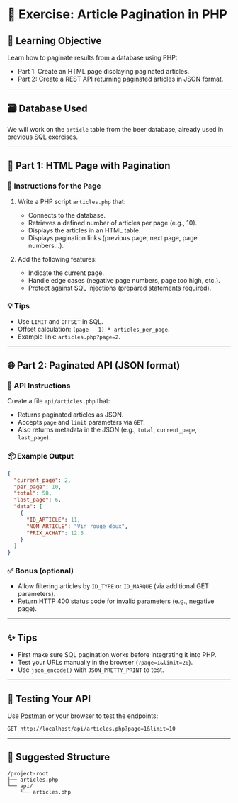 # 🧠 Exercise: Article Pagination in PHP

## 🎯 Learning Objective

Learn how to paginate results from a database using PHP:

- Part 1: Create an HTML page displaying paginated articles.
- Part 2: Create a REST API returning paginated articles in JSON format.

---

## 🗃 Database Used

We will work on the `article` table from the beer database, already used in previous SQL exercises.

---

## 🧩 Part 1: HTML Page with Pagination

### 🔧 Instructions for the Page

1. Write a PHP script `articles.php` that:
   - Connects to the database.
   - Retrieves a defined number of articles per page (e.g., 10).
   - Displays the articles in an HTML table.
   - Displays pagination links (previous page, next page, page numbers…).

2. Add the following features:
   - Indicate the current page.
   - Handle edge cases (negative page numbers, page too high, etc.).
   - Protect against SQL injections (prepared statements required).

### 💡 Tips

- Use `LIMIT` and `OFFSET` in SQL.
- Offset calculation: `(page - 1) * articles_per_page`.
- Example link: `articles.php?page=2`.

---

## 🌐 Part 2: Paginated API (JSON format)

### 🔧 API Instructions

Create a file `api/articles.php` that:

- Returns paginated articles as JSON.
- Accepts `page` and `limit` parameters via `GET`.
- Also returns metadata in the JSON (e.g., `total`, `current_page`, `last_page`).

### 📦 Example Output

```json
{
  "current_page": 2,
  "per_page": 10,
  "total": 58,
  "last_page": 6,
  "data": [
    {
      "ID_ARTICLE": 11,
      "NOM_ARTICLE": "Vin rouge doux",
      "PRIX_ACHAT": 12.5
    }
  ]
}
```

### ✅ Bonus (optional)

- Allow filtering articles by `ID_TYPE` or `ID_MARQUE` (via additional GET parameters).
- Return HTTP 400 status code for invalid parameters (e.g., negative page).

---

## ✨ Tips

- First make sure SQL pagination works before integrating it into PHP.
- Test your URLs manually in the browser (`?page=1&limit=20`).
- Use `json_encode()` with `JSON_PRETTY_PRINT` to test.

---

## 🧪 Testing Your API

Use [Postman](https://www.postman.com/) or your browser to test the endpoints:

```text
GET http://localhost/api/articles.php?page=1&limit=10
```

---

## 📁 Suggested Structure

```text
/project-root
├── articles.php
└── api/
    └── articles.php
```
